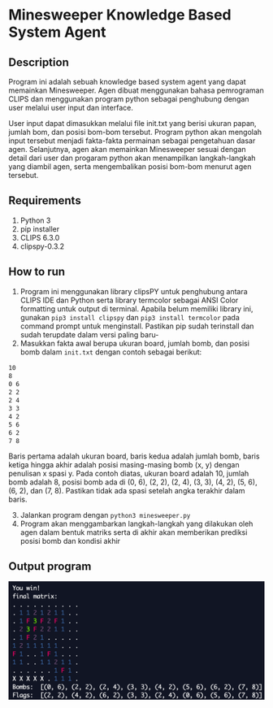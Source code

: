 # Minesweeper Knowledge Based System Agent

## Description
Program ini adalah sebuah knowledge based system agent yang dapat memainkan Minesweeper. Agen dibuat menggunakan bahasa pemrograman CLIPS dan menggunakan program python sebagai penghubung dengan user melalui user input dan interface. 

User input dapat dimasukkan melalui file init.txt yang berisi ukuran papan, jumlah bom, dan posisi bom-bom tersebut. Program python akan mengolah input tersebut menjadi fakta-fakta permainan sebagai pengetahuan dasar agen. Selanjutnya, agen akan memainkan Minesweeper sesuai dengan detail dari user dan progaram python akan menampilkan langkah-langkah yang diambil agen, serta mengembalikan posisi bom-bom menurut agen tersebut.

## Requirements 
1. Python 3
2. pip installer
3. CLIPS 6.3.0
4. clipspy-0.3.2

## How to run
1. Program ini menggunakan library clipsPY untuk penghubung antara CLIPS IDE dan Python serta library termcolor sebagai ANSI Color formatting untuk output di terminal. Apabila belum memiliki library ini, gunakan `pip3 install clipspy` dan `pip3 install termcolor` pada command prompt untuk menginstall. Pastikan pip sudah terinstall dan sudah terupdate dalam versi paling baru-
2. Masukkan fakta awal berupa ukuran board, jumlah bomb, dan posisi bomb dalam `init.txt` dengan contoh sebagai berikut:
```
10
8
0 6
2 2
2 4
3 3
4 2
5 6
6 2
7 8
```
Baris pertama adalah ukuran board, baris kedua adalah jumlah bomb, baris ketiga hingga akhir adalah posisi masing-masing bomb (x, y) dengan penulisan x spasi y. Pada contoh diatas, ukuran board adalah 10, jumlah bomb adalah 8, posisi bomb ada di (0, 6), (2, 2), (2, 4), (3, 3), (4, 2), (5, 6), (6, 2), dan (7, 8). Pastikan tidak ada spasi setelah angka terakhir dalam baris. 

3. Jalankan program dengan `python3 minesweeper.py `
4. Program akan menggambarkan langkah-langkah yang dilakukan oleh agen dalam bentuk matriks serta di akhir akan memberikan prediksi posisi bomb dan kondisi akhir


## Output program
![Hasil Akhir](Result.png)
